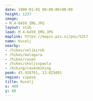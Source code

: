 ```yaml
---
date: 1900-01-01 00:00:00+00:00
height: 1237
image:
- M_4-6459_IMG.JPG
layout: stub
lead: M_4-6459_IMG.JPG
maplink: https://mapzs.pzs.si/poi/5257
name: Kucelj
nearby:
- /hikes/velikirob
- /hikes/malagora
- /hikes/caven
- /hikes/skoljsvpavla
- /biking/cavenbiking
peak: 45.928761, 13.825091
region: vipava
title: Kucelj
x: 409
y: 88
---
```

